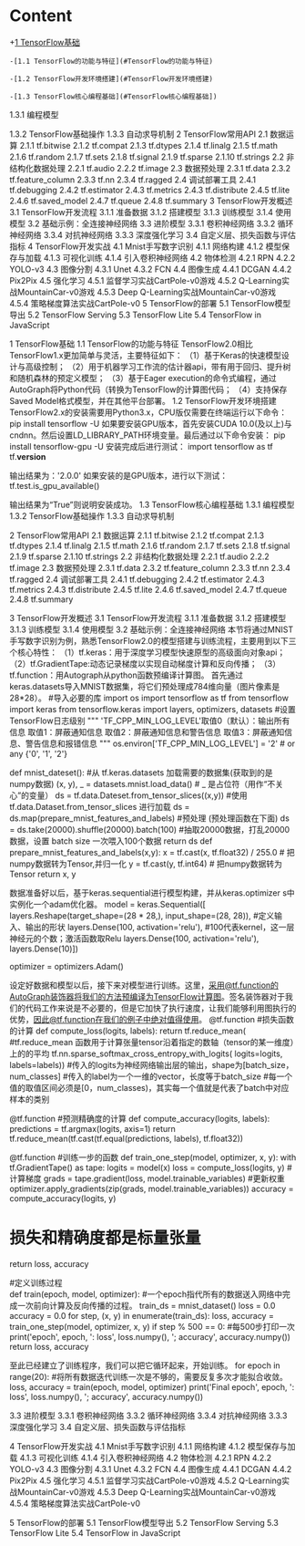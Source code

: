 # Content

+[1 TensorFlow基础](#TensorFlow基础)

	-[1.1 TensorFlow的功能与特征](#TensorFlow的功能与特征)
	
	-[1.2 TensorFlow开发环境搭建](#TensorFlow开发环境搭建)
	
	-[1.3 TensorFlow核心编程基础](#TensorFlow核心编程基础])
	
1.3.1 编程模型

1.3.2 TensorFlow基础操作
1.3.3 自动求导机制
2 TensorFlow常用API
2.1 数据运算
2.1.1 tf.bitwise
2.1.2 tf.compat
2.1.3 tf.dtypes
2.1.4 tf.linalg
2.1.5 tf.math
2.1.6 tf.random
2.1.7 tf.sets
2.1.8 tf.signal
2.1.9 tf.sparse
2.1.10 tf.strings
2.2 非结构化数据处理
2.2.1 tf.audio
2.2.2 tf.image
2.3 数据预处理
2.3.1 tf.data
2.3.2 tf.feature_column
2.3.3 tf.nn
2.3.4 tf.ragged
2.4 调试部署工具
2.4.1 tf.debugging
2.4.2 tf.estimator
2.4.3 tf.metrics
2.4.3 tf.distribute
2.4.5 tf.lite
2.4.6 tf.saved_model
2.4.7 tf.queue
2.4.8 tf.summary
3 TensorFlow开发概述
3.1 TensorFlow开发流程
3.1.1 准备数据
3.1.2 搭建模型
3.1.3 训练模型
3.1.4 使用模型
3.2 基础示例：全连接神经网络
3.3 进阶模型
3.3.1 卷积神经网络
3.3.2 循环神经网络
3.3.4 对抗神经网络
3.3.3 深度强化学习
3.4 自定义层、损失函数与评估指标
4 TensorFlow开发实战
4.1 Mnist手写数字识别
4.1.1 网络构建
4.1.2 模型保存与加载
4.1.3 可视化训练
4.1.4 引入卷积神经网络
4.2 物体检测
4.2.1 RPN
4.2.2 YOLO-v3
4.3 图像分割
4.3.1 Unet
4.3.2 FCN
4.4 图像生成
4.4.1 DCGAN
4.4.2 Pix2Pix
4.5 强化学习
4.5.1 监督学习实战CartPole-v0游戏
4.5.2 Q-Learning实战MountainCar-v0游戏
4.5.3 Deep Q-Learning实战MountainCar-v0游戏
4.5.4 策略梯度算法实战CartPole-v0
5 TensorFlow的部署
5.1 TensorFlow模型导出
5.2 TensorFlow Serving
5.3 TensorFlow Lite
5.4 TensorFlow in JavaScript



1 TensorFlow基础
1.1 TensorFlow的功能与特征
TensorFlow2.0相比TensorFlow1.x更加简单与灵活，主要特征如下：
（1）基于Keras的快速模型设计与高级控制；
（2）用于机器学习工作流的估计器api，带有用于回归、提升树和随机森林的预定义模型；
（3）基于Eager execution的命令式编程，通过AutoGraph将Python代码（转换为TensorFlow的计算图代码；
（4）支持保存Saved Model格式模型，并在其他平台部署。
1.2 TensorFlow开发环境搭建
TensorFlow2.x的安装需要用Python3.x，CPU版仅需要在终端运行以下命令：
pip install tensorflow -U
如果要安装GPU版本，首先安装CUDA 10.0(及以上)与cndnn。然后设置LD_LIBRARY_PATH环境变量。最后通过以下命令安装：
pip install tensorflow-gpu  -U
安装完成后进行测试：
import tensorflow as tf
tf.__version__

输出结果为：'2.0.0'
如果安装的是GPU版本，进行以下测试：
tf.test.is_gpu_available()

输出结果为“True”则说明安装成功。
1.3 TensorFlow核心编程基础
1.3.1 编程模型
1.3.2 TensorFlow基础操作
1.3.3 自动求导机制
 
2 TensorFlow常用API
2.1 数据运算
2.1.1 tf.bitwise
2.1.2 tf.compat
2.1.3 tf.dtypes
2.1.4 tf.linalg
2.1.5 tf.math
2.1.6 tf.random
2.1.7 tf.sets
2.1.8 tf.signal
2.1.9 tf.sparse
2.1.10 tf.strings
2.2 非结构化数据处理
2.2.1 tf.audio
2.2.2 tf.image
2.3 数据预处理
2.3.1 tf.data
2.3.2 tf.feature_column
2.3.3 tf.nn
2.3.4 tf.ragged
2.4 调试部署工具
2.4.1 tf.debugging
2.4.2 tf.estimator
2.4.3 tf.metrics
2.4.3 tf.distribute
2.4.5 tf.lite
2.4.6 tf.saved_model
2.4.7 tf.queue
2.4.8 tf.summary
 
3 TensorFlow开发概述
3.1 TensorFlow开发流程
3.1.1 准备数据
3.1.2 搭建模型
3.1.3 训练模型
3.1.4 使用模型
3.2 基础示例：全连接神经网络
本节将通过MNIST手写数字识别为例，熟悉TensorFlow2.0的模型搭建与训练流程，主要用到以下三个核心特性：
（1）tf.keras：用于深度学习模型快速原型的高级面向对象api；
（2）tf.GradientTape:动态记录梯度以实现自动梯度计算和反向传播；
（3）tf.function：用Autograph从python函数预编译计算图。
首先通过keras.datasets导入MNIST数据集，将它们预处理成784维向量（图片像素是28*28）。
#导入必要的库
import os
import tensorflow as tf
from tensorflow import keras
from tensorflow.keras import layers, optimizers, datasets
#设置TensorFlow日志级别
"""
'TF_CPP_MIN_LOG_LEVEL'取值0（默认）：输出所有信息
                      取值1：屏蔽通知信息
                     取值2：屏蔽通知信息和警告信息
                     取值3：屏蔽通知信息、警告信息和报错信息
"""
os.environ['TF_CPP_MIN_LOG_LEVEL'] = '2'  # or any {'0', '1', '2'}

def mnist_dateset():
    #从 tf.keras.datasets 加载需要的数据集(获取到的是numpy数据) 
     (x, y), _ = datasets.mnist.load_data()   # _ 是占位符（用作“不关心”的变量）
     ds = tf.data.Dateset.from_tensor_slices((x,y)) #使用 tf.data.Dataset.from_tensor_slices 进行加载
     ds = ds.map(prepare_mnist_features_and_labels)  #预处理 (预处理函数在下面)
     ds = ds.take(20000).shuffle(20000).batch(100)  #抽取20000数据，打乱20000数据，设置 batch size 一次喂入100个数据
     return ds
def prepare_mnist_features_and_labels(x,y):
    x = tf.cast(x, tf.float32) / 255.0  # 把numpy数据转为Tensor,并归一化
    y = tf.cast(y, tf.int64)  # 把numpy数据转为Tensor
    return x, y      

数据准备好以后，基于keras.sequential进行模型构建，并从keras.optimizer s中实例化一个adam优化器。
model = keras.Sequential([
    layers.Reshape(target_shape=(28 * 28,), input_shape=(28, 28)),  #定义输入、输出的形状
    layers.Dense(100, activation='relu'),  #100代表kernel，这一层神经元的个数；激活函数取Relu
    layers.Dense(100, activation='relu'),
    layers.Dense(10)])

optimizer = optimizers.Adam()

设定好数据和模型以后，接下来对模型进行训练。这里，采用@tf.function的AutoGraph装饰器将我们的方法预编译为TensorFlow计算图。签名装饰器对于我们的代码工作来说是不必要的，但是它加快了执行速度，让我们能够利用图执行的优势，因此@tf.function在我们的例子中绝对值得使用。
@tf.function
#损失函数的计算
def compute_loss(logits, labels):
  return tf.reduce_mean(    #tf.reduce_mean 函数用于计算张量tensor沿着指定的数轴（tensor的某一维度）上的的平均
      tf.nn.sparse_softmax_cross_entropy_with_logits(
          logits=logits, labels=labels))
#传入的logits为神经网络输出层的输出，shape为[batch_size，num_classes]
#传入的label为一个一维的vector，长度等于batch_size
#每一个值的取值区间必须是[0，num_classes)，其实每一个值就是代表了batch中对应样本的类别

@tf.function
#预测精确度的计算
def compute_accuracy(logits, labels):
  predictions = tf.argmax(logits, axis=1)
  return tf.reduce_mean(tf.cast(tf.equal(predictions, labels), tf.float32))
  
@tf.function
#训练一步的函数
def train_one_step(model, optimizer, x, y):
  with tf.GradientTape() as tape:
    logits = model(x)
    loss = compute_loss(logits, y)
  #计算梯度
  grads = tape.gradient(loss, model.trainable_variables)
  #更新权重
  optimizer.apply_gradients(zip(grads, model.trainable_variables))
  accuracy = compute_accuracy(logits, y)
  # 损失和精确度都是标量张量
  return loss, accuracy
  
#定义训练过程  
def train(epoch, model, optimizer):   #一个epoch指代所有的数据送入网络中完成一次前向计算及反向传播的过程。
  train_ds = mnist_dataset()
  loss = 0.0
  accuracy = 0.0
  for step, (x, y) in enumerate(train_ds):
    loss, accuracy = train_one_step(model, optimizer, x, y)
    if step % 500 == 0:   #每500步打印一次
      print('epoch', epoch, ': loss', loss.numpy(), '; accuracy', accuracy.numpy())
  return loss, accuracy 

至此已经建立了训练程序，我们可以把它循环起来，开始训练。
for epoch in range(20):   #将所有数据迭代训练一次是不够的，需要反复多次才能拟合收敛。
  loss, accuracy = train(epoch, model, optimizer)
print('Final epoch', epoch, ': loss', loss.numpy(), '; accuracy', accuracy.numpy())



3.3 进阶模型
3.3.1 卷积神经网络
3.3.2 循环神经网络
3.3.4 对抗神经网络
3.3.3 深度强化学习
3.4 自定义层、损失函数与评估指标
 
4 TensorFlow开发实战
4.1 Mnist手写数字识别
4.1.1 网络构建
4.1.2 模型保存与加载
4.1.3 可视化训练
4.1.4 引入卷积神经网络
4.2 物体检测
4.2.1 RPN
4.2.2 YOLO-v3
4.3 图像分割
4.3.1 Unet
4.3.2 FCN
4.4 图像生成
4.4.1 DCGAN
4.4.2 Pix2Pix
4.5 强化学习
4.5.1 监督学习实战CartPole-v0游戏
4.5.2 Q-Learning实战MountainCar-v0游戏
4.5.3 Deep Q-Learning实战MountainCar-v0游戏
4.5.4 策略梯度算法实战CartPole-v0
 
5 TensorFlow的部署
5.1 TensorFlow模型导出
5.2 TensorFlow Serving
5.3 TensorFlow Lite
5.4 TensorFlow in JavaScript
